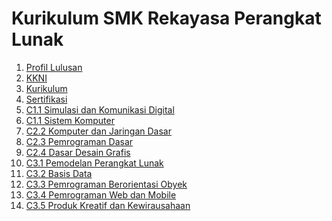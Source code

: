 <h1>Kurikulum SMK Rekayasa Perangkat Lunak</h1>

<ol>
  <li><a href="../../wiki/01-Profil-Lulusan" title="Profil Lulusan">Profil Lulusan</li>
  <li><a href="../wiki/02-KKNI" title="KKNI">KKNI</li>
  <li><a href="wiki/03-Kurikulum" title="Kurikulum">Kurikulum</li>
  <li><a href="wiki/04-Sertifikasi" title="Sertifikasi">Sertifikasi</li>
  <li><a href="wiki/C1.1-Simulasi-dan-Komunikasi-Digital" title="C1.1 Simulasi dan Komunikasi Digital">C1.1 Simulasi dan Komunikasi Digital</li>
  <li><a href="wiki/C2.1-Sistem-Komputer" title="C1.1 Sistem Komputer">C1.1 Sistem Komputer</li>
  <li><a href="wiki/C2.2-Komputer-dan-Jaringan-Dasar" title="C2.2 Komputer dan Jaringan Dasar">C2.2 Komputer dan Jaringan Dasar</li>
  <li><a href="wiki/C2.3-Pemrograman-Dasar" title="C2.3 Pemrograman Dasar">C2.3 Pemrograman Dasar</li>
  <li><a href="wiki/C2.4-Dasar-Desain-Grafis" title="C2.4 Dasar Desain Grafis">C2.4 Dasar Desain Grafis</li>
  <li><a href="wiki/C3.1-Pemodelan-Perangkat-Lunak" title="C3.1 Pemodelan Perangkat Lunak">C3.1 Pemodelan Perangkat Lunak</li>
  <li><a href="wiki/C3.2-Basis-Data" title="C3.2 Basis Data">C3.2 Basis Data</li>
  <li><a href="wiki/C3.3-Pemrograman-Berorientasi-Obyek" title="C3.3 Pemrograman Berorientasi Obyek">C3.3 Pemrograman Berorientasi Obyek</li>
  <li><a href="wiki/C3.4-Pemrograman-Web-dan-Mobile" title="C3.4 Pemrograman Web dan Mobile">C3.4 Pemrograman Web dan Mobile</li>
  <li><a href="wiki/C3.5-Produk-Kreatif-dan-Kewirausahaan" title="C3.5 Produk Kreatif dan Kewirausahaan">C3.5 Produk Kreatif dan Kewirausahaan</li>
</ol>
